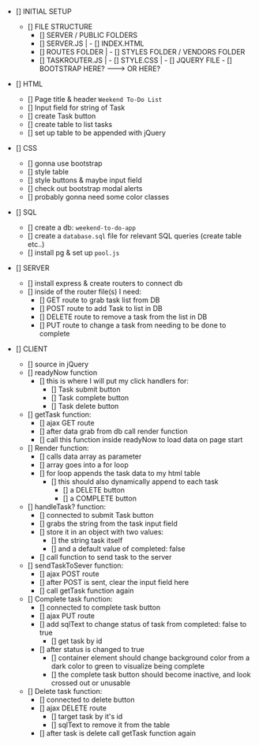 - [] INITIAL SETUP
    - [] FILE STRUCTURE
        - [] SERVER / PUBLIC FOLDERS
        - [] SERVER.JS | - [] INDEX.HTML
        - [] ROUTES FOLDER | - [] STYLES FOLDER / VENDORS FOLDER
        - [] TASKROUTER.JS | - [] STYLE.CSS     |  - [] JQUERY FILE
                             - [] BOOTSTRAP HERE? ---> OR HERE?



- [] HTML
    - [] Page title & header `Weekend To-Do List`
    - [] Input field for string of Task
    - [] create Task button
    - [] create table to list tasks
    - [] set up table to be appended with jQuery

- [] CSS
    - [] gonna use bootstrap
    - [] style table
    - [] style buttons & maybe input field
    - [] check out bootstrap modal alerts
    - [] probably gonna need some color classes

- [] SQL
    - [] create a db: `weekend-to-do-app`
    - [] create a `database.sql` file for relevant SQL queries (create table etc..)
    - [] install pg & set up `pool.js`

- [] SERVER
    - [] install express & create routers to connect db
    - [] inside of the router file(s) I need:
        - [] GET route to grab task list from DB
        - [] POST route to add Task to list in DB
        - [] DELETE route to remove a task from the list in DB
        - [] PUT route to change a task from needing to be done to complete

- [] CLIENT
    - [] source in jQuery
    - [] readyNow function
        - [] this is where I will put my click handlers for:
            - [] Task submit button
            - [] Task complete button
            - [] Task delete button
    - [] getTask function:
        - [] ajax GET route
        - [] after data grab from db call render function
        - [] call this function inside readyNow to load data on page start
    - [] Render function:
        - [] calls data array as parameter
        - [] array goes into a for loop
        - [] for loop appends the task data to my html table
            - [] this should also dynamically append to each task
                - [] a DELETE button
                - [] a COMPLETE button
    - [] handleTask? function:
        - [] connected to submit Task button
        - [] grabs the string from the task input field
        - [] store it in an object with two values:
            - [] the string task itself
            - [] and a default value of completed: false
         - [] call function to send task to the server
    - [] sendTaskToSever function:
        - [] ajax POST route
        - [] after POST is sent, clear the input field here
        - [] call getTask function again
    - [] Complete task function:
        - [] connected to complete task button
        - [] ajax PUT route
        - [] add sqlText to change status of task from completed: false to true
            - [] get task by id
        - [] after status is changed to true
            - [] container element should change background color from a dark color to green to visualize being complete
            - [] the complete task button should become inactive, and look crossed out or unusable
    - [] Delete task function:
        - [] connected to delete button
        - [] ajax DELETE route
            - [] target task by it's id
            - [] sqlText to remove it from the table
        - [] after task is delete call getTask function again
